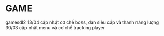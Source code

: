 # GAME
gamesdl2
13/04 cập nhật cơ chế boss, đạn siêu cấp và thanh năng lượng
30/03 cập nhật menu và cơ chế tracking player
